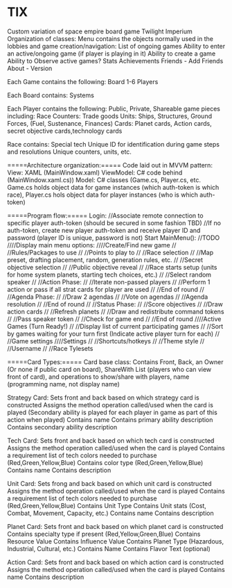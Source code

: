 # TIX
Custom variation of space empire board game Twilight Imperium
Organization of classes:
Menu contains the objects normally used in the lobbies and game creation/navigation:
List of ongoing games
Ability to enter an active/ongoing game (if player is playing in it)
Ability to create a game
Ability to Observe active games?
Stats
Achievements
Friends - Add Friends
About - Version

Each Game contains the following:
Board
1-6 Players

Each Board contains:
Systems

Each Player contains the following:
Public, Private, Shareable game pieces including:
Race
Counters: Trade goods
Units: Ships, Structures, Ground Forces, (Fuel, Sustenance, Finances)
Cards: Planet cards, Action cards, secret objective cards,technology cards

Race contains:
Special tech
Unique ID for identification during game steps and resolutions
Unique counters, units, etc.

=====Architecture organization:=====
Code laid out in MVVM pattern:
View: XAML (MainWindow.xaml)
ViewModel: C# code behind (MainWindow.xaml.cs))
Model: C# classes (Game.cs, Player.cs, etc. Game.cs holds object data for game instances (which auth-token is which race), Player.cs hols object data for player instances (who is which auth-token)

=====Program flow:=====
Login:
//Associate remote connection to specific player auth-token (should be secured in some fashion TBD)
//If no auth-token, create new player auth-token and receive player ID and password (player ID is unique, password is not)
Start MainMenu():
//TODO
////Display main menu options:
////Create/Find new game
//    //Rules/Packages to use
//    //Points to play to
//    //Race selection
//    //Map preset, drafting placement, random, generation rules, etc.
//    //Secret objective selection
//    //Public objective reveal
//    //Race starts setup (units for home system planets, starting tech choices, etc.)
//    //Select random speaker
//        //Action Phase:
//            //Iterate non-passed players
//            //Perform 1 action or pass if all strat cards for player are used
//            //End of round
//        //Agenda Phase:
//            //Draw 2 agendas
//            //Vote on agendas
//            //Agenda resolution
//            //End of round
//        //Status Phase:
//            //Score objectives
//            //Draw action cards
//            //Refresh planets
//            //Draw and redistribute command tokens
//            //Pass speaker token
//            //Check for game end
//            //End of round
////Active Games (Turn Ready!)
//    //Display list of current participating games
//    //Sort by games waiting for your turn first (Indicate active player turn for each)
//    //Game settings
////Settings
//    //Shortcuts/hotkeys
//    //Theme style
//    //Username
//    //Race Tylesets

=====Card Types:=====
Card base class:
Contains Front, 
	Back, 
	an Owner (Or none if public card on board), 
	ShareWith List (players who can view front of card), 
	and operations to show/share with players,
	name (programming name, not display name)

Strategy Card:
Sets front and back based on which strategy card is constructed
Assigns the method operation called/used when the card is played 
	(Secondary ability is played for each player in game as part of this action when played)
Contains name
Contains primary ability description
Contains secondary ability description

Tech Card:
Sets front and back based on which tech card is constructed
Assigns the method operation called/used when the card is played
Contains a requirement list of tech colors needed to purchase (Red,Green,Yellow,Blue)
Contains color type (Red,Green,Yellow,Blue)
Contains name
Contains description

Unit Card:
Sets frong and back based on which unit card is constructed
Assigns the method operation called/used when the card is played
Contains a requirement list of tech colors needed to purchase (Red,Green,Yellow,Blue)
Contains Unit Type
Contains Unit stats (Cost, Combat, Movement, Capacity, etc.)
Contains name 
Contains description

Planet Card:
Sets front and back based on which planet card is constructed
Contains specialty type if present (Red,Yellow,Green,Blue)
Contains Resource Value
Contains Influence Value
Contains Planet Type (Hazardous, Industrial, Cultural, etc.)
Contains Name
Contains Flavor Text (optional)

Action Card:
Sets front and back based on which action card is constructed
Assigns the method operation called/used when the card is played
Contains name
Contains description

